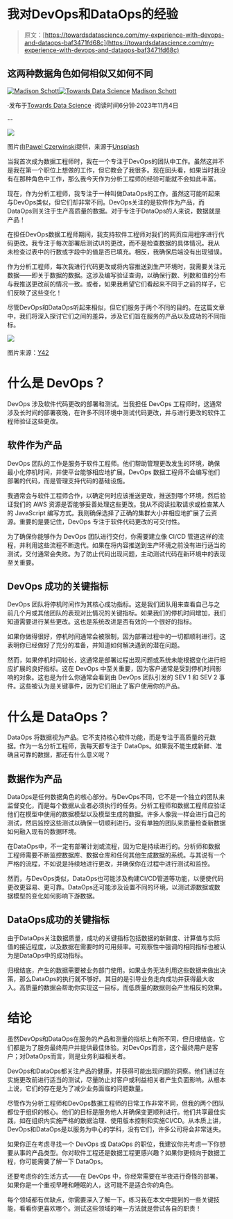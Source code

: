 # 我对DevOps和DataOps的经验

> 原文：[https://towardsdatascience.com/my-experience-with-devops-and-dataops-baf3471fd68c](https://towardsdatascience.com/my-experience-with-devops-and-dataops-baf3471fd68c)

## 这两种数据角色如何相似又如何不同

[](https://madison-schott.medium.com/?source=post_page-----baf3471fd68c--------------------------------)[![Madison Schott](../Images/0b82d0dd48629641abb439cef23ebe04.png)](https://madison-schott.medium.com/?source=post_page-----baf3471fd68c--------------------------------)[](https://towardsdatascience.com/?source=post_page-----baf3471fd68c--------------------------------)[![Towards Data Science](../Images/a6ff2676ffcc0c7aad8aaf1d79379785.png)](https://towardsdatascience.com/?source=post_page-----baf3471fd68c--------------------------------) [Madison Schott](https://madison-schott.medium.com/?source=post_page-----baf3471fd68c--------------------------------)

·发布于[Towards Data Science](https://towardsdatascience.com/?source=post_page-----baf3471fd68c--------------------------------) ·阅读时间6分钟·2023年11月4日

--

![](../Images/003fbafd584cabf9a9bd5d59880b5c5a.png)

图片由[Pawel Czerwinski](https://unsplash.com/@pawel_czerwinski?utm_source=medium&utm_medium=referral)提供，来源于[Unsplash](https://unsplash.com/?utm_source=medium&utm_medium=referral)

当我首次成为数据工程师时，我在一个专注于DevOps的团队中工作。虽然这并不是我在第一个职位上想做的工作，但它教会了我很多。现在回头看，如果当时我没有在那种角色中工作，那么我今天作为分析工程师的经验可能就不会如此丰富。

现在，作为分析工程师，我专注于一种叫做DataOps的工作。虽然这可能听起来与DevOps类似，但它们却非常不同。DevOps关注的是软件作为产品，而DataOps则关注于生产高质量的数据。对于专注于DataOps的人来说，数据就是产品！

在担任DevOps数据工程师期间，我支持软件工程师对我们的网页应用程序进行代码更改。我专注于每次部署后测试UI的更改，而不是检查数据的具体情况。我从未检查过表中的行数或字段中的值是否已填充。相反，我确保后端没有出现错误。

作为分析工程师，每次我进行代码更改或将内容推送到生产环境时，我需要关注元数据——即关于数据的数据。这涉及编写验证查询，以确保行数、列数和值的分布与我推送更改前的情况一致。或者，如果我希望它们看起来不同于之前的样子，它们反映了这些变化！

尽管DevOps和DataOps听起来相似，但它们服务于两个不同的目的。在这篇文章中，我们将深入探讨它们之间的差异，涉及它们旨在服务的产品以及成功的不同指标。

![](../Images/92e8b478331be757b28ea6db96c359b6.png)

图片来源：[Y42](https://www.y42.com/blog/dataops-vs-devops/)

# 什么是 DevOps？

DevOps 涉及软件代码更改的部署和测试。当我担任 DevOps 工程师时，这通常涉及长时间的部署夜晚，在许多不同环境中测试代码更改，并与进行更改的软件工程师验证这些更改。

## 软件作为产品

DevOps 团队的工作是服务于软件工程师。他们帮助管理更改发生的环境，确保最小化停机时间，并使平台能够相应地扩展。DevOps 数据工程师不会编写他们部署的代码，而是管理支持代码的基础设施。

我通常会与软件工程师合作，以确定何时应该推送更改，推送到哪个环境，然后验证我们的 AWS 资源是否能够妥善处理这些更改。我从不阅读拉取请求或检查某人的 JavaScript 编写方式。我则确保选择了正确的集群大小并相应地扩展了云资源。重要的是要记住，DevOps 专注于软件代码更改的可交付性。

为了确保你能够作为 DevOps 团队进行交付，你需要建立像 CI/CD 管道这样的流程，并利用这些流程不断迭代。如果在将内容推送到生产环境之前没有进行适当的测试，交付通常会失败。为了防止代码出现问题，主动测试代码在新环境中的表现至关重要。

## DevOps 成功的关键指标

DevOps 团队将停机时间作为其核心成功指标。这是我们团队用来查看自己与之前几个月或其他团队的表现对比情况的关键指标。如果我们的停机时间增加，我们知道需要进行某些更改。这也是系统改进是否有效的一个很好的指标。

如果你做得很好，停机时间通常会被限制，因为部署过程中的一切都顺利进行。这表明你已经做好了充分的准备，并知道如何解决遇到的潜在问题。

然而，如果停机时间较长，这通常是部署过程出现问题或系统未能根据变化进行相应扩展的良好指标。这在 DevOps 中至关重要，因为客户通常是受到停机时间影响的对象。这也是为什么你通常会看到由 DevOps 团队引发的 SEV 1 和 SEV 2 事件。这些被认为是关键事件，因为它们阻止了客户使用你的产品。

# 什么是 DataOps？

DataOps 将数据视为产品。它不支持核心软件功能，而是专注于高质量的元数据。作为一名分析工程师，我每天都专注于 DataOps。如果我不能生成新鲜、准确且可靠的数据，那还有什么意义呢？

## 数据作为产品

DataOps是任何数据角色的核心部分。与DevOps不同，它不是一个独立的团队来监督变化，而是每个数据从业者必须执行的任务。分析工程师和数据工程师应验证他们在模型中使用的数据模型以及模型生成的数据。许多人像我一样会进行自己的测试，然后监控这些测试以确保一切顺利进行。没有单独的团队来质量检查新数据如何融入现有的数据环境。

在DataOps中，不一定有部署计划或流程，因为它是持续进行的。分析师和数据工程师需要不断监控数据库、数据仓库和任何其他生成数据的系统。与其说有一个严格的流程，不如说是持续地进行更改，并确保你在过程中进行测试和监控。

然而，与DevOps类似，DataOps也可能涉及构建CI/CD管道等功能，以便使代码更改更容易、更可靠。DataOps还可能涉及设置不同的环境，以测试源数据或数据模型的变化如何影响下游数据。

## DataOps成功的关键指标

由于DataOps关注数据质量，成功的关键指标包括数据的新鲜度、计算值与实际值的接近程度，以及数据在需要时的可用频率。可观察性中强调的相同指标也被认为是DataOps中的成功指标。

归根结底，产生的数据需要被业务部门使用。如果业务无法利用这些数据来做出决策，那么DataOps的执行就不够好。其目的是引导业务走向成功并获得最大收入。高质量的数据会帮助你实现这一目标，而低质量的数据则会产生相反的效果。

# 结论

虽然DevOps和DataOps在服务的产品和测量的指标上有所不同，但归根结底，它们都是为了服务最终用户并提供最佳体验。对DevOps而言，这个最终用户是客户；对DataOps而言，则是业务利益相关者。

DevOps和DataOps都关注产品的健康，并获得可能出现问题的洞察。他们通过在实施更改前进行适当的测试，尽量防止对客户或利益相关者产生负面影响。从根本上说，它们的存在是为了减少业务面临的问题数量。

尽管作为分析工程师和DevOps数据工程师的日常工作非常不同，但我的两个团队都位于组织的核心。他们的目标是服务他人并确保变更顺利进行。他们共享最佳实践，如在组织内实施严格的数据治理、使用版本控制和实施CI/CD。从本质上讲，DevOps和DataOps是以服务为中心的学科，没有它们，许多公司将会非常迷失。

如果你正在考虑寻找一个 DevOps 或 DataOps 的职位，我建议你先考虑一下你想要从事的产品类型。你对软件工程还是数据工程更感兴趣？如果你更倾向于数据工程，你可能需要了解一下 DataOps。

还要考虑你的生活方式——在 DevOps 中，你经常需要在半夜进行奇怪的部署。如果你是一个重视早睡和睡眠的人，这可能不是适合你的角色。

每个领域都有优缺点，你需要深入了解一下。练习我在本文中提到的一些关键技能，看看你更喜欢哪个。测试这些领域的唯一方法就是尝试各自的职责！
